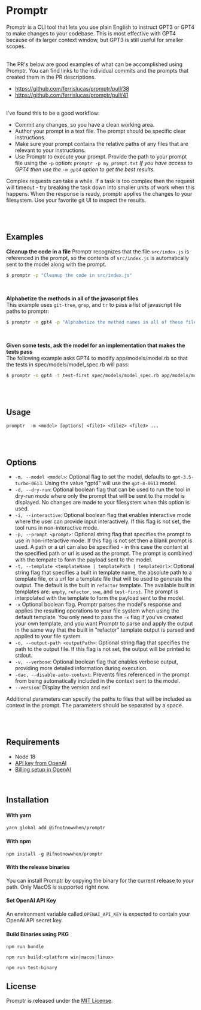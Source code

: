 # Promptr

Promptr is a CLI tool that lets you use plain English to instruct GPT3 or GPT4 to make changes to your codebase. This is most effective with GPT4 because of its larger context window, but GPT3 is still useful for smaller scopes. 
<br /><br />

The PR's below are good examples of what can be accomplished using Promptr. You can find links to the individual commits and the prompts that created them in the PR descriptions.
- https://github.com/ferrislucas/promptr/pull/38
- https://github.com/ferrislucas/promptr/pull/41
<br /><br />

I've found this to be a good workflow:
- Commit any changes, so you have a clean working area.
- Author your prompt in a text file. The prompt should be specific clear instructions. 
- Make sure your prompt contains the relative paths of any files that are relevant to your instructions. 
- Use Promptr to execute your prompt. Provide the path to your prompt file using the `-p` option: 
`promptr -p my_prompt.txt` 
*If you have access to GPT4 then use the `-m gpt4` option to get the best results.*

Complex requests can take a while. If a task is too complex then the request will timeout - try breaking the task down into smaller units of work when this happens. When the response is ready, promptr applies the changes to your filesystem. Use your favorite git UI to inspect the results. 

<br /><br />


## Examples
__Cleanup the code in a file__
Promptr recognizes that the file `src/index.js` is referenced in the prompt, so the contents of `src/index.js` is automatically sent to the model along with the prompt.
```bash
$ promptr -p "Cleanup the code in src/index.js"
```
<br />

__Alphabetize the methods in all of the javascript files__ 
<br />
This example uses `git-tree`, `grep`, and `tr` to pass a list of javascript file paths to promptr:
```bash
$ promptr -m gpt4 -p "Alphabetize the method names in all of these files" $(git ls-tree -r --name-only HEAD | grep ".js" | tr '\n' ' ')
```
<br />

__Given some tests, ask the model for an implementation that makes the tests pass__ 
<br />
The following example asks GPT4 to modify app/models/model.rb so that the tests in spec/models/model_spec.rb will pass:
```bash
$ promptr -m gpt4 -t test-first spec/models/model_spec.rb app/models/model.rb -o app/models/model.rb
```
<br /><br />

## Usage

`promptr  -m <model> [options] <file1> <file2> <file3> ...`

<br />
<br />

## Options
- `-m, --model <model>`: Optional flag to set the model, defaults to `gpt-3.5-turbo-0613`. Using the value "gpt4" will use the `gpt-4-0613` model.
- `-d, --dry-run`: Optional boolean flag that can be used to run the tool in dry-run mode where only the prompt that will be sent to the model is displayed. No changes are made to your filesystem when this option is used.
- `-i, --interactive`: Optional boolean flag that enables interactive mode where the user can provide input interactively. If this flag is not set, the tool runs in non-interactive mode.
- `-p, --prompt <prompt>`: Optional string flag that specifies the prompt to use in non-interactive mode. If this flag is not set then a blank prompt is used. A path or a url can also be specified - in this case the content at the specified path or url is used as the prompt. The prompt is combined with the tempate to form the payload sent to the model.
- `-t, --template <templateName | templatePath | templateUrl>`: Optional string flag that specifies a built in template name, the absolute path to a template file, or a url for a template file that will be used to generate the output. The default is the  built in `refactor` template. The available built in templates are: `empty`, `refactor`, `swe`, and `test-first`. The prompt is interpolated with the template to form the payload sent to the model.
- `-x` Optional boolean flag. Promptr parses the model's response and applies the resulting operations to your file system when using the default template. You only need to pass the `-x` flag if you've created your own template, and you want Promptr to parse and apply the output in the same way that the built in "refactor" template output is parsed and applied to your file system. 
- `-o, --output-path <outputPath>`: Optional string flag that specifies the path to the output file. If this flag is not set, the output will be printed to stdout.
- `-v, --verbose`: Optional boolean flag that enables verbose output, providing more detailed information during execution.
- `-dac, --disable-auto-context`: Prevents files referenced in the prompt from being automatically included in the context sent to the model.
- `--version`: Display the version and exit

Additional parameters can specify the paths to files that will be included as context in the prompt. The parameters should be separated by a space.

<br />
<br />

## Requirements
- Node 18
- [API key from OpenAI](https://beta.openai.com/account/api-keys)
- [Billing setup in OpenAI](https://platform.openai.com/account/billing/overview)

<br />

## Installation

#### With yarn
```
yarn global add @ifnotnowwhen/promptr
```

#### With npm
```
npm install -g @ifnotnowwhen/promptr
```

#### With the release binaries
You can install Promptr by copying the binary for the current release to your path. Only MacOS is supported right now.

#### Set OpenAI API Key
An environment variable called `OPENAI_API_KEY` is expected to contain your OpenAI API secret key.

#### Build Binaries using PKG
```
npm run bundle
```
```
npm run build:<platform win|macos|linux>
```
```
npm run test-binary
```

## License

Promptr is released under the [MIT License](https://opensource.org/licenses/MIT).
